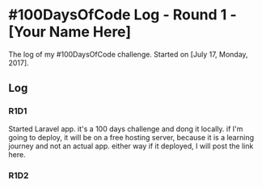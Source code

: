 # #100DaysOfCode Log - Round 1 - [Your Name Here]

The log of my #100DaysOfCode challenge. Started on [July 17, Monday, 2017].

## Log

### R1D1 
Started Laravel app. it's a 100 days challenge and dong it locally.
if I'm going to deploy, it will be on a free hosting server, because it is a learning journey and not an actual app. either way if it deployed, I will post the link here.

### R1D2
